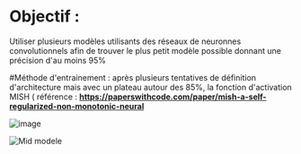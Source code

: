 ﻿# Objectif :

Utiliser plusieurs modèles utilisants des réseaux de neuronnes convolutionnels afin de trouver le plus petit modèle possible donnant une précision d'au moins 95%

#Méthode d'entrainement :
après plusieurs tentatives de définition d'architecture mais avec un plateau autour des 85%, la fonction d'activation MISH ( référence : **https://paperswithcode.com/paper/mish-a-self-regularized-non-monotonic-neural**

![image](https://github.com/user-attachments/assets/de1654d5-0e36-45b8-bc78-8ce370ed7cad)



![Mid modele](https://github.com/user-attachments/assets/943b9541-89d7-4736-89c7-1eee52e8b9ac)
